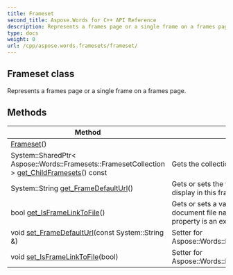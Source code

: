 ```yaml
---
title: Frameset
second_title: Aspose.Words for C++ API Reference
description: Represents a frames page or a single frame on a frames page. 
type: docs
weight: 0
url: /cpp/aspose.words.framesets/frameset/
---
```

## Frameset class


Represents a frames page or a single frame on a frames page. 

## Methods

| Method | Description |
| --- | --- |
|  [Frameset](./frameset/)() |  |
| System::SharedPtr< Aspose::Words::Framesets::FramesetCollection > [get_ChildFramesets](./get_childframesets/)() const | Gets the collection of child frames and frames pages.  |
| System::String [get_FrameDefaultUrl](./get_framedefaulturl/)() | Gets or sets the web page URL or document file name to display in this frame.  |
| bool [get_IsFrameLinkToFile](./get_isframelinktofile/)() | Gets or sets a value indicating whether the web page or document file name specified in the FrameDefaultUrl property is an external resource the frame is linked with.  |
| void [set_FrameDefaultUrl](./set_framedefaulturl/)(const System::String &) | Setter for Aspose::Words::Framesets::Frameset::get_FrameDefaultUrl.  |
| void [set_IsFrameLinkToFile](./set_isframelinktofile/)(bool) | Setter for Aspose::Words::Framesets::Frameset::get_IsFrameLinkToFile.  |
